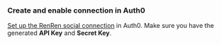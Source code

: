 ### Create and enable connection in Auth0

[Set up the RenRen social connection](https://auth0.com/docs/dashboard/guides/connections/set-up-connections-social) in Auth0. Make sure you have the generated **API Key** and **Secret Key**.
